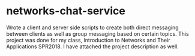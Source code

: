 # networks-chat-service
Wrote a client and server side scripts to create both direct messaging between clients as well as group messaging based on certain topics. This project was done for my class, Introduction to Networks and Their Applications SPR2018. I have attached the project description as well.
